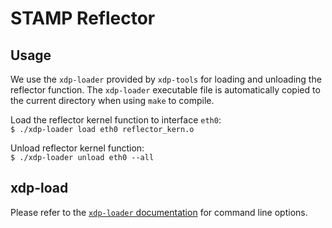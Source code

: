 # STAMP Reflector

## Usage
We use the `xdp-loader` provided by `xdp-tools` for loading and unloading the reflector function. The `xdp-loader` executable file is automatically copied to the current directory when using `make` to compile. 

Load the reflector kernel function to interface `eth0`:<br/>
`$ ./xdp-loader load eth0 reflector_kern.o`

Unload reflector kernel function:<br/>
`$ ./xdp-loader unload eth0 --all`

## xdp-load
Please refer to the [`xdp-loader` documentation](../../lib/xdp-tools/xdp-loader/README.org) for command line options.
